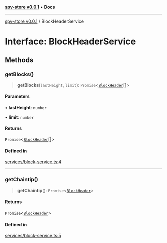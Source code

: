 [**spv-store v0.0.1**](../README.md) • **Docs**

***

[spv-store v0.0.1](../globals.md) / BlockHeaderService

# Interface: BlockHeaderService

## Methods

### getBlocks()

> **getBlocks**(`lastHeight`, `limit`): `Promise`\<[`BlockHeader`](BlockHeader.md)[]\>

#### Parameters

• **lastHeight**: `number`

• **limit**: `number`

#### Returns

`Promise`\<[`BlockHeader`](BlockHeader.md)[]\>

#### Defined in

[services/block-service.ts:4](https://github.com/shruggr/ts-casemod-spv/blob/56b4750a08daabb55f614a1b84ddcb1eb8c8c7fb/src/services/block-service.ts#L4)

***

### getChaintip()

> **getChaintip**(): `Promise`\<[`BlockHeader`](BlockHeader.md)\>

#### Returns

`Promise`\<[`BlockHeader`](BlockHeader.md)\>

#### Defined in

[services/block-service.ts:5](https://github.com/shruggr/ts-casemod-spv/blob/56b4750a08daabb55f614a1b84ddcb1eb8c8c7fb/src/services/block-service.ts#L5)
